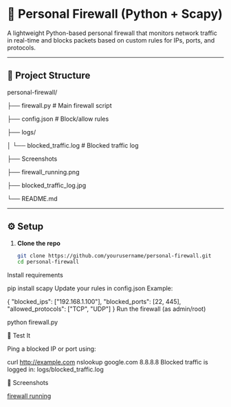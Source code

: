 # 🔐 Personal Firewall (Python + Scapy)

A lightweight Python-based personal firewall that monitors network traffic in real-time and blocks packets based on custom rules for IPs, ports, and protocols.

---

## 📁 Project Structure

personal-firewall/

├── firewall.py # Main firewall script

├── config.json # Block/allow rules

├── logs/

│ └── blocked_traffic.log # Blocked traffic log

├──  Screenshots

  ├── firewall_running.png
  
 ├── blocked_traffic_log.jpg

└── README.md



---

## ⚙️ Setup

1. **Clone the repo**  
   ```bash
   git clone https://github.com/yourusername/personal-firewall.git
   cd personal-firewall
Install requirements


pip install scapy
Update your rules in config.json
Example:


{
  "blocked_ips": ["192.168.1.100"],
  "blocked_ports": [22, 445],
  "allowed_protocols": ["TCP", "UDP"]
}
Run the firewall (as admin/root)


python firewall.py

🧪 Test It

Ping a blocked IP or port using:


curl http://example.com
nslookup google.com 8.8.8.8
Blocked traffic is logged in:
logs/blocked_traffic.log

📸 Screenshots

[firewall running](screenshots/firewall.jpg)



